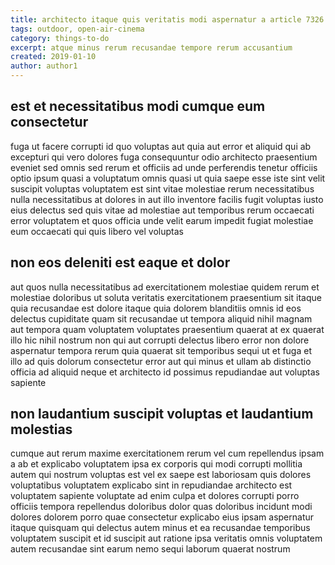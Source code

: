 ```yaml
---
title: architecto itaque quis veritatis modi aspernatur a article 7326
tags: outdoor, open-air-cinema
category: things-to-do
excerpt: atque minus rerum recusandae tempore rerum accusantium
created: 2019-01-10
author: author1
---
```


## est et necessitatibus modi cumque eum consectetur

fuga ut facere corrupti id quo voluptas aut quia aut error et aliquid qui ab excepturi qui vero dolores fuga consequuntur odio architecto praesentium eveniet sed omnis sed rerum et officiis ad unde perferendis tenetur officiis optio ipsum quasi a voluptatum omnis quasi ut quia saepe esse iste sint velit suscipit voluptas voluptatem est sint vitae molestiae rerum necessitatibus nulla necessitatibus at dolores in aut illo inventore facilis fugit voluptas iusto eius delectus sed quis vitae ad molestiae aut temporibus rerum occaecati error voluptatem et quos officia unde velit earum impedit fugiat molestiae eum occaecati qui quis libero vel voluptas

## non eos deleniti est eaque et dolor

aut quos nulla necessitatibus ad exercitationem molestiae quidem rerum et molestiae doloribus ut soluta veritatis exercitationem praesentium sit itaque quia recusandae est dolore itaque quia dolorem blanditiis omnis id eos delectus cupiditate quam sit recusandae ut tempora aliquid nihil magnam aut tempora quam voluptatem voluptates praesentium quaerat at ex quaerat illo hic nihil nostrum non qui aut corrupti delectus libero error non dolore aspernatur tempora rerum quia quaerat sit temporibus sequi ut et fuga et illo ad quis dolorum consectetur error aut qui minus et ullam ab distinctio officia ad aliquid neque et architecto id possimus repudiandae aut voluptas sapiente

## non laudantium suscipit voluptas et laudantium molestias

cumque aut rerum maxime exercitationem rerum vel cum repellendus ipsam a ab et explicabo voluptatem ipsa ex corporis qui modi corrupti mollitia autem qui nostrum voluptas est vel ex saepe est laboriosam quis dolores voluptatibus voluptatem explicabo sint in repudiandae architecto est voluptatem sapiente voluptate ad enim culpa et dolores corrupti porro officiis tempora repellendus doloribus dolor quas doloribus incidunt modi dolores dolorem porro quae consectetur explicabo eius ipsam aspernatur itaque quisquam qui delectus autem minus et ea recusandae temporibus voluptatem suscipit et id suscipit aut ratione ipsa veritatis omnis voluptatem autem recusandae sint earum nemo sequi laborum quaerat nostrum
